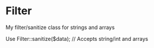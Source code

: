 # Filter
My filter/sanitize class for strings and arrays

Use Filter::sanitize($data); // Accepts string/int and arrays

